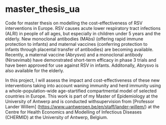# master_thesis_ua
Code for master thesis on modelling the cost-effectiveness of RSV interventions in Europe. 
RSV causes acute lower respiratory tract infections (ALRI) in people of all ages, but especially in children under 5 years and the elderly. New monoclonal antibodies (MAbs) (offering rapid immune protection to infants) and maternal vaccines (conferring protection to infants through placental transfer of antibodies) are becoming available. Recently, a maternal vaccine (Abrysvo) and a monoclonal antibody (Nirsevimab) have demonstrated short-term efficacy in phase 3 trials and have been approved for use against RSV in infants. Additonally, Abrysvo is also available for the elderly. 

In this project, I will assess the impact and cost-effectiveness of these new interventions taking into account waning immunity and herd immunity using a whole-population-wide age-startified compartmental model of selected countries in Europe. This work is part of my Master of Epidemiology at the University of Antwerp and is conducted withsupervision from [Professor Lander Willem] (https://www.uantwerpen.be/en/staff/lander-willem/) at the Centre for Health Economics and Modelling of Infectious Diseases  (CHERMID) at the University of Antwerp, Belgium. 
